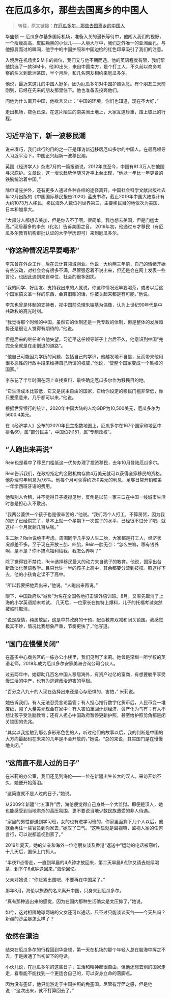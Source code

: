 # 在厄瓜多尔，那些去国离乡的中国人

> 转载，原文链接：[在厄瓜多尔，那些去国离乡的中国人](https://www.voachinese.com/a/reporter-s-note-chinese-immigrants-in-ecuador-20210828/6018980.html)

华盛顿 — 厄瓜多尔基多国际机场，准备入关的漫长等待中，他闯入我们的视野，一个瘦瘦高高、皮肤黝黑的小伙儿——入境大厅中，我们之外唯一的亚洲面孔。与他擦肩而过的瞬间，他手中的中国护照和中国边检的红色印章吸引了我们的注意。

入境后在机场卖SIM卡的摊位，我们又与他不期而遇。他的英语程度有限，我们帮他挑选了一款SIM卡。他30出头，来自中国南方，是个打工人，不久前以商务考察的名义到欧洲某国，半个月后，和几名网友相约来厄瓜多尔。

他说，最近来这儿的中国人挺多，因为厄瓜多尔对中国护照免签。有个朋友三天前刚到，已经在先来的朋友那里住下。他也准备去投奔他们。

问他为什么离开中国，他欲言又止：“中国的环境，你们也知道，现在不大好，”

走出机场，夜色已深。在这片陌生的南美洲土地上，大家互道珍重，踏上彼此的行程。

## 习近平治下，新一波移民潮

说来凑巧，我们此行的目的之一正是拜访新近移居厄瓜多尔的中国人。在最高领导人习近平治下，中国正兴起新一波移民潮。

英国《经济学人》杂志7月的一篇报道说，2012年底至今，中国有61.3万人在他国寻求庇护。文章说，这一增长趋势伴随习近平上台出现，“他以一年比一年更紧的铁腕统治着中国。”

除申请庇护外，还有更多人通过各种各样的途径离开。中国社会科学文献出版社去年12月出版的《中国国际移民报告2020》蓝皮书称，截止2019年中国大陆累计有大约1073万人移民，移民海外人数位列世界第三，主要移民目的地依次为美国、日本和加拿大。

“大部分人都想去美加，但是你去不了啊。很简单，我也想去美国，但是门槛太高。”现居基多的李东（化名）告诉美国之音。 2019年初，他通过专才移民（有厄瓜多尔教育机构审批认证的大学学历即可）来到厄瓜多尔。

## “你这种情况迟早要喝茶”

李东曾在外企工作、后在云计算领域创业。他说，大约两三年前，自己的情绪开始有些波动，对社会会有很多不满，尽管强忍着不说出来，但还是会在网上发表一些言论，也因此遇到来自单位、社会的很多困扰。

“我的同学、好朋友、支持我出来的人就说，你这种情况迟早要喝茶，或者以后这个国家搞文革一样的东西，会算旧账的话，你被关起来都是有可能，”他说。


李东也曾是体制的支持者，视中国前总理朱镕基为偶像，认为上世纪90年代是中共政权的高光时刻。

“我觉得那个时候的中国，虽然它的体制还是一党专政的体制，但是整体的发展趋势还是很让人觉得有期待的，”他说。

但是后来的继任者令他失望，习近平这任领导班子上台后不久，他意识到中国“完完全全就是在走倒退的道路”。

“他自己可能因为学历的问题，包括自己的学识，他越发地不自信，反而带来他用很多恶性的行政手段来维持自己所谓的权威，”他说，“使整个国家变成一个集权的国家。”

李东花了半年时间在网上查找资料，最终确定厄瓜多尔作为移民目的地。

“它生活成本比较低，它又是民主自由的国家，它给你设定的移民门槛非常低，你只要愿意来，几乎都可以来，”他说。

根据世界银行的统计，2020年中国大陆的人均GDP为10,500美元，厄瓜多尔为5600.4美元。

在《经济学人》公布的2020年民主指数地图上，厄瓜多尔在167个国家和地区中排名69，属“部分民主”，中国位列151，属“专制政权”。

## “人跑出来再说”

Rein也是看中了移民门槛低这一优势办理了投资移民，去年10月登陆厄瓜多尔。


Rein告诉我们，在政府指定的金融机构存款4万美元就可以获得全家移民的资格。他办理时年利息为7.6%。他每个月可获得约250美元的利息，足够日常开销和第一年学西班牙语的费用。

他和别人合租，并不觉得日子捉襟见肘，反倒是以前一家三口在中国一线城市生活时总是担心入不敷出。

“我两公婆供一个孩子也是很辛苦的，”他说。“我们两个人打工，不算房贷，因为我的房子已经供完了，基本上就一个星期下一次馆子的水平，已经很不过分了吧，就这样一个月就剩几百块钱。”

生二胎？Rein说绝不考虑。周围同学几乎没人生二胎，大家都是打工人，经济状况都差不多。至于现在开放三胎、四胎，Rein一脸无奈：“怎么生嘛，哪有钱养啊，是不是？你不搞点福利给我，我怎么养啊？”

除了觉得钱不禁花，Rein选择移民最大的动力来自孩子的教育。他说，国家出台新政淡化英语教学。且只允许一半的孩子上高中，其余都要分流到技校。照这样下去，他的小孩肯定读不了高中。

“所以我要把他弄出来，”他说。“人跑出来再说。”

眼下，中国政府以“减负”为名在全国各地打击课外培训班。8月，又率先取消了上海的小学英语期末考试。 几天后，一位家长在推特上爆料，儿子的托福考试突然被临时取消。

“说是疫情，纯属放屁，这是中共政府的干预，配合教育双减和闭关锁国。我感觉极其不妙，情况比我想象严重，节奏更快了，”他写道。

## “国门在慢慢关闭”

在基多中心商务区的一栋办公小楼里，我们见到了米莉。她曾是深圳一所学校的英语老师，2019年成为厄瓜多尔安家美洲咨询公司合伙人。

过去两年中，她帮助几百名中国人移居海外，有资产过亿的富商，有想要躺平享受慢生活的中产，也有为逃避政治迫害的草根。

“百分之八九十的人现在选择出来还是心存恐惧的，害怕，” 米莉说。


她告诉我们，有人无法忍受言论监管；有人担心推行数字化货币后，人民币变一堆废纸，囤了大量美元现金在家中；有人害怕重回计划经济，资产化为乌有；有人不想让孩子受洗脑教育；还有人担心中国政府暂停更新护照，甚至给护照剪角都是闭关锁国的先兆。

“其实以我接触到那么多形形色色的人，听过他们的故事以后，我的判断是中国的大方向最起码在未来的几年是不会开放的，”她说。“总的来说，其实国门是在慢慢地关闭。”

## “这简直不是人过的日子”

在米莉的办公室，我们还见到海伦——一位在新疆出生长大的汉人。采访开始不久，她便开始落泪。

“这简直就不是人过的日子，”她说。


从2009年新疆“七五事件”后，海伦便觉得自己身处一个大监狱。即便是汉人，她也能感受到当地肃杀的高压氛围，更不要说当地少数民族遭受的非人待遇。

“家里的男性都送到学习班，女的也有进学习班的，你家里面剩下几个人以后，他就会再住一些官员到你家去，”她叹了口气。“这明显就是监视嘛，监视人家的任何言行，可以说都监视到家了。”

2019年夏天，她的父亲和海外一位老朋友谈及香港“返送中”运动的电话被窃听，十几天后，国保上门抓人。

“半夜11点带走，一直到早晨的4点钟才放回来，第二天早晨8点钟又请去继续喝茶，到下午6点钟送回来，”海伦回忆。

父亲对她说：“你赶紧出国吧，不要再在中国呆了。”

那年8月，海伦以旅游的名义离开中国，只身来到厄瓜多尔。

“真有那种逃出来的感觉，因为在国内那种生活确实是太压抑了，”她说。

如今，这对相隔地球两端的父女还可以通话，只不过只能谈谈天气——今天热吗？新疆的沙尘暴怎么样了？

## 依然在漂泊

结束在厄瓜多尔的行程回到华盛顿，第一天在机场的那个年轻人总在脑海中挥之不去，于是拨通了当初留下的电话。

小伙儿说，在厄瓜多尔的这些日子，生活和精神都很自由，但他还想去别的国家走走，看看能不能找到一个更适合自己的，可以安身立命的落脚点。

因为没有签证，他只能游走于中国护照的免签国。尽管有浮萍之感，但是他说：“这次出来，就不打算回去了。”
